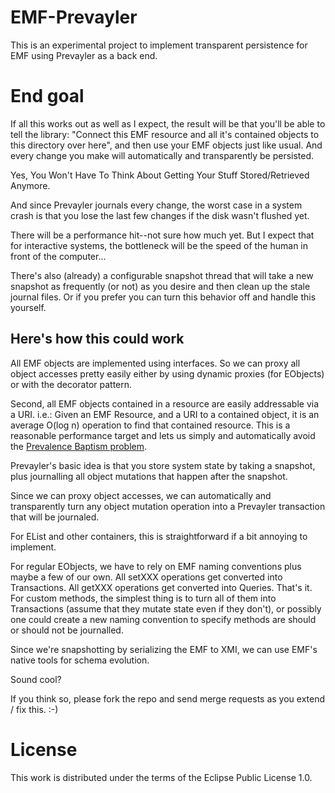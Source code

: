 EMF-Prevayler
=============

This is an experimental project to implement transparent persistence
for EMF using Prevayler as a back end.


End goal
========

If all this works out as well as I expect, the result will be that
you'll be able to tell the library: "Connect this EMF resource and all
it's contained objects to this directory over here", and then use your
EMF objects just like usual.  And every change you make will
automatically and transparently be persisted.

Yes, You Won't Have To Think About Getting Your Stuff Stored/Retrieved
Anymore.

And since Prevayler journals every change, the worst case in a system
crash is that you lose the last few changes if the disk wasn't flushed
yet.

There will be a performance hit--not sure how much yet.  But I expect
that for interactive systems, the bottleneck will be the speed of the
human in front of the computer...

There's also (already) a configurable snapshot thread that will take a
new snapshot as frequently (or not) as you desire and then clean up
the stale journal files.  Or if you prefer you can turn this behavior
off and handle this yourself.


Here's how this could work
--------------------------

All EMF objects are implemented using interfaces.  So we can proxy all
object accesses pretty easily either by using dynamic proxies (for
EObjects) or with the decorator pattern.

Second, all EMF objects contained in a resource are easily addressable
via a URI.  i.e.: Given an EMF Resource, and a URI to a contained
object, it is an average O(log n) operation to find that contained
resource.  This is a reasonable performance target and lets us simply
and automatically avoid the [Prevalence
Baptism problem](http://prevayler.org/apidocs/org/prevayler/Transaction.html).

Prevayler's basic idea is that you store system state by taking a
snapshot, plus journalling all object mutations that happen after the
snapshot.

Since we can proxy object accesses, we can automatically and
transparently turn any object mutation operation into a Prevayler
transaction that will be journaled.

For EList and other containers, this is straightforward if a bit
annoying to implement.

For regular EObjects, we have to rely on EMF naming conventions plus
maybe a few of our own.  All setXXX operations get converted into
Transactions.  All getXXX operations get converted into Queries.
That's it.  For custom methods, the simplest thing is to turn all of
them into Transactions (assume that they mutate state even if they
don't), or possibly one could create a new naming convention to
specify methods are should or should not be journalled.

Since we're snapshotting by serializing the EMF to XMI, we can use
EMF's native tools for schema evolution.

Sound cool?

If you think so, please fork the repo and send merge requests as you
extend / fix this. :-)


License
=======

This work is distributed under the terms of the Eclipse Public License
1.0.
